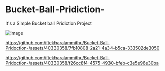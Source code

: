 # Bucket-Ball-Pridiction-

It's a Simple Bucket ball Pridiction Project


![image](https://github.com/iftekharalammithu/Bucket-Ball-Pridoction-/assets/40330358/9267e6dd-2cac-43fb-bf72-0cd6617aa901)


https://github.com/iftekharalammithu/Bucket-Ball-Pridoction-/assets/40330358/7fb10808-2a21-4a34-b5ca-333502de3050




https://github.com/iftekharalammithu/Bucket-Ball-Pridoction-/assets/40330358/f26cc8f4-4575-4930-bfeb-c3e5e96e30ba

